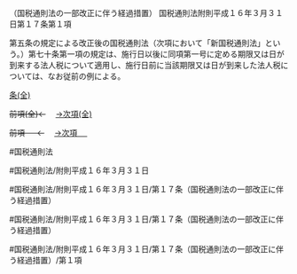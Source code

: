 （国税通則法の一部改正に伴う経過措置）
国税通則法附則平成１６年３月３１日第１７条第１項

第五条の規定による改正後の国税通則法（次項において「新国税通則法」という。）第七十条第一項の規定は、施行日以後に同項第一号に定める期限又は日が到来する法人税について適用し、施行日前に当該期限又は日が到来した法人税については、なお従前の例による。

[条(全)](国税通則法＿＿＿＿附則平成１６年３月３１日第１７条_.md)

~~前項(全)←~~　  [→次項(全)](国税通則法＿＿＿＿附則平成１６年３月３１日第１７条第２項_.md)

~~前項 　 ←~~　  [→次項 　 ](国税通則法＿＿＿＿附則平成１６年３月３１日第１７条第２項.md)



#国税通則法

#国税通則法/附則平成１６年３月３１日

#国税通則法/附則平成１６年３月３１日/第１７条（国税通則法の一部改正に伴う経過措置）

#国税通則法/附則平成１６年３月３１日/第１７条（国税通則法の一部改正に伴う経過措置）

#国税通則法/附則平成１６年３月３１日/第１７条（国税通則法の一部改正に伴う経過措置）/第１項

